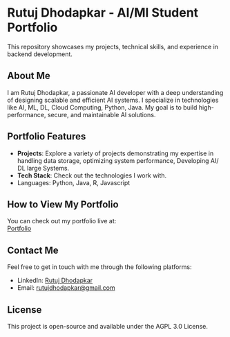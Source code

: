 # Rutuj Dhodapkar - AI/Ml Student Portfolio

This repository showcases my projects, technical skills, and experience in backend development.

## About Me

I am Rutuj Dhodapkar, a passionate AI developer with a deep understanding of designing scalable and efficient AI systems. I specialize in technologies like AI, ML, DL, Cloud Computing, Python, Java. My goal is to build high-performance, secure, and maintainable AI solutions.

## Portfolio Features

- **Projects**: Explore a variety of projects demonstrating my expertise in handling data storage, optimizing system performance, Developing AI/ DL large Systems.
- **Tech Stack**: Check out the technologies I work with.
- Languages:  Python, Java, R, Javascript

## How to View My Portfolio

You can check out my portfolio live at:  
[Portfolio](https://rutujdhodapkar.vercel.app)



## Contact Me

Feel free to get in touch with me through the following platforms:

- LinkedIn: [Rutuj Dhodapkar](https://www.linkedin.com/in/rutuj-dhodapkar/)
- Email: [rutujdhodapkar@gmail.com](mailto:rutujdhodapkar@gmail.com)

## License

This project is open-source and available under the AGPL 3.0 License.
